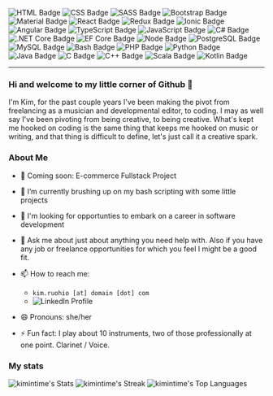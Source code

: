 ![HTML Badge](https://img.shields.io/badge/5-%20?color=%23d9a431&style=plastic&logo=HTML5&label=HTML) ![CSS Badge](https://img.shields.io/badge/3-%20?color=%23d9a431&style=plastic&logo=CSS3&label=CSS) ![SASS Badge](https://img.shields.io/badge/-%20?style=plastic&logo=sass&label=SASS&color=%23d9a431) ![Bootstrap Badge](https://img.shields.io/badge/-%20%20?color=%23d9a431&style=plastic&logo=Bootstrap&label=Bootstrap) ![Material Badge](https://img.shields.io/badge/-%20?color=%23d9a431&style=plastic&logo=mui&label=Material-UI) ![React Badge](https://img.shields.io/badge/-%20?color=%23d9a431&style=plastic&logo=react&label=React) ![Redux Badge](https://img.shields.io/badge/-%20?color=%23d9a431&style=plastic&logo=redux&label=Redux) ![Ionic Badge](https://img.shields.io/badge/-%20?color=%23d9a431&style=plastic&logo=Ionic&label=Ionic) ![Angular Badge](https://img.shields.io/badge/-%20?color=%23d9a431&style=plastic&logo=angular&label=Angular) ![TypeScript Badge](https://img.shields.io/badge/-%20?color=%23d9a431&style=plastic&logo=TypeScript&label=TypeScript) ![JavaScript Badge](https://img.shields.io/badge/-%20%20?color=%23d9a431&style=plastic&logo=javascript&label=JavaScript) ![C# Badge](https://img.shields.io/badge/-%20?color=%23d9a431&style=plastic&logo=csharp&label=C%23) ![.NET Core Badge](https://img.shields.io/badge/Core-%20?color=%23d9a431&style=plastic&logo=.net&label=.NET) ![EF Core Badge](https://img.shields.io/badge/Core-%20?color=%23d9a431&style=plastic&logo=entity%20framework&label=EF) ![Node Badge](https://img.shields.io/badge/-%20?style=plastic&label=Node.js&color=%23d9a431) ![PostgreSQL Badge](https://img.shields.io/badge/-%20?color=%23d9a431&style=plastic&logo=postgreSQL&label=PostgreSQ&logoColor=%23d9a431) ![MySQL Badge](https://img.shields.io/badge/-%20?style=plastic&logo=mysql&logoColor=%23d9a431&label=MySQL&color=%23d9a431) ![Bash Badge](https://img.shields.io/badge/Scripting-%20?color=%23d9a431&style=plastic&logo=linux&label=Bash) ![PHP Badge](https://img.shields.io/badge/-%20?style=plastic&logo=php&logoColor=%23d9a431&label=PHP&color=%23d9a431) ![Python Badge](https://img.shields.io/badge/-%20?style=plastic&logo=python&logoColor=%23d9a431&label=Python&color=%23d9a431) ![Java Badge](https://img.shields.io/badge/-%20?style=plastic&label=Java&color=%23d9a431) ![C Badge](https://img.shields.io/badge/-%20?style=plastic&logo=c&label=C&color=%23d9a431) ![C++ Badge](https://img.shields.io/badge/-%20?style=plastic&logo=c%2B%2B&label=C%2B%2B&color=%23d9a431) ![Scala Badge](https://img.shields.io/badge/-%20?style=plastic&logo=scala&label=Scala&color=%23d9a431) ![Kotlin Badge](https://img.shields.io/badge/-%20?style=plastic&logo=kotlin&logoColor=%23d9a431&label=Kotlin&color=%23d9a431)
- - -

### Hi and welcome to my little corner of Github 👋
I'm Kim, for the past couple years I've been making the pivot from freelancing as a musician and developmental editor, to coding. I may as well say I've been pivoting from being creative, to being creative. What's kept me hooked on coding is the same thing that keeps me hooked on music or writing, and that thing is difficult to define, let's just call it a creative spark. 

### About Me
- 🔭 Coming soon: E-commerce Fullstack Project  
  
- 🌱 I’m currently brushing up on my bash scripting with some little projects  
  
- 👯 I'm looking for opportunties to embark on a career in software development  
  
- 💬 Ask me about just about anything you need help with. Also if you have any job or freelance opportunities for which you feel I might be a good fit.  
  
- 📫 How to reach me:   
    - `kim.ruohio [at] domain [dot] com `  
    -  ![LinkedIn Profile](https://www.linkedin.com/in/kimberly-ruohio-1200/)  
  
- 😄 Pronouns: she/her  
  
- ⚡ Fun fact: I play about 10 instruments, two of those professionally at one point. Clarinet / Voice.  
  
### My stats

![kimintime's Stats](https://github-readme-stats.vercel.app/api?username=kimintime&theme=gruvbox&show_icons=true&hide_border=false&count_private=true) 
![kimintime's Streak](https://github-readme-streak-stats.herokuapp.com/?user=kimintime&theme=gruvbox&hide_border=false) 
![kimintime's Top Languages](https://github-readme-stats.vercel.app/api/top-langs/?username=kimintime&theme=gruvbox&show_icons=true&hide_border=false&layout=compact)


<!--
**kimintime/kimintime** is a ✨ _special_ ✨ repository because its `README.md` (this file) appears on your GitHub profile.

Here are some ideas to get you started:

- 🔭 I’m currently working on ...
- 🌱 I’m currently learning ...
- 👯 I’m looking to collaborate on ...
- 🤔 I’m looking for help with ...
- 💬 Ask me about ...
- 📫 How to reach me: ...
- 😄 Pronouns: ...
- ⚡ Fun fact: ...
-->
